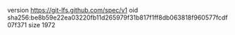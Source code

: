 version https://git-lfs.github.com/spec/v1
oid sha256:be8b59e22ea03220fb11d265979f31b817f1ff8db063818f960577fcdf07f371
size 1972
